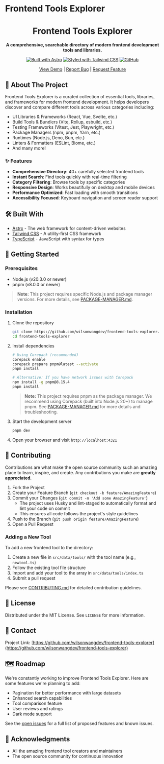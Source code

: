 # Frontend Tools Explorer

<div align="center">

# Frontend Tools Explorer

**A comprehensive, searchable directory of modern frontend development tools and libraries.**

[![Built with Astro](https://astro.badg.es/v2/built-with-astro/small.svg)](https://astro.build)
[![Styled with Tailwind CSS](https://img.shields.io/badge/Styled%20with-Tailwind%20CSS-06B6D4?logo=tailwindcss&logoColor=white)](https://tailwindcss.com)
[![GitHub](https://img.shields.io/github/license/wilsonwangdev/frontend-tools-explorer?color=blue)](https://github.com/wilsonwangdev/frontend-tools-explorer/blob/main/LICENSE)

[View Demo](https://frontend-tools-explorer.vercel.app) | [Report Bug](https://github.com/wilsonwangdev/frontend-tools-explorer/issues) | [Request Feature](https://github.com/wilsonwangdev/frontend-tools-explorer/pulls)

</div>

## 🚀 About The Project

Frontend Tools Explorer is a curated collection of essential tools, libraries, and frameworks for modern frontend development. It helps developers discover and compare different tools across various categories including:

- UI Libraries & Frameworks (React, Vue, Svelte, etc.)
- Build Tools & Bundlers (Vite, Rollup, esbuild, etc.)
- Testing Frameworks (Vitest, Jest, Playwright, etc.)
- Package Managers (npm, pnpm, Yarn, etc.)
- Runtimes (Node.js, Deno, Bun, etc.)
- Linters & Formatters (ESLint, Biome, etc.)
- And many more!

### ✨ Features

- **Comprehensive Directory**: 40+ carefully selected frontend tools
- **Instant Search**: Find tools quickly with real-time filtering
- **Category Filtering**: Browse tools by specific categories
- **Responsive Design**: Works beautifully on desktop and mobile devices
- **Performance Optimized**: Fast loading with smooth transitions
- **Accessibility Focused**: Keyboard navigation and screen reader support

## 🛠️ Built With

- [Astro](https://astro.build/) - The web framework for content-driven websites
- [Tailwind CSS](https://tailwindcss.com/) - A utility-first CSS framework
- [TypeScript](https://www.typescriptlang.org/) - JavaScript with syntax for types

## 🏁 Getting Started

### Prerequisites

- Node.js (v20.3.0 or newer)
- pnpm (v8.0.0 or newer)

> **Note:** This project requires specific Node.js and package manager versions. For more details, see [PACKAGE-MANAGER.md](./PACKAGE-MANAGER.md).

### Installation

1. Clone the repository

   ```sh
   git clone https://github.com/wilsonwangdev/frontend-tools-explorer.git
   cd frontend-tools-explorer
   ```

2. Install dependencies

   ```sh
   # Using Corepack (recommended)
   corepack enable
   corepack prepare pnpm@latest --activate
   pnpm install
   
   # Alternative: If you have network issues with Corepack
   npm install -g pnpm@8.15.4
   pnpm install
   ```

   > **Note:** This project requires pnpm as the package manager. We recommend using Corepack (built into Node.js 20+) to manage pnpm. See [PACKAGE-MANAGER.md](./PACKAGE-MANAGER.md) for more details and troubleshooting.

3. Start the development server

   ```sh
   pnpm dev
   ```

4. Open your browser and visit `http://localhost:4321`

## 🤝 Contributing

Contributions are what make the open source community such an amazing place to learn, inspire, and create. Any contributions you make are **greatly appreciated**.

1. Fork the Project
2. Create your Feature Branch (`git checkout -b feature/AmazingFeature`)
3. Commit your Changes (`git commit -m 'Add some AmazingFeature'`)
   - The project uses Husky and lint-staged to automatically format and lint your code on commit
   - This ensures all code follows the project's style guidelines
4. Push to the Branch (`git push origin feature/AmazingFeature`)
5. Open a Pull Request

### Adding a New Tool

To add a new frontend tool to the directory:

1. Create a new file in `src/data/tools/` with the tool name (e.g., `newtool.ts`)
2. Follow the existing tool file structure
3. Import and add your tool to the array in `src/data/tools/index.ts`
4. Submit a pull request

Please see [CONTRIBUTING.md](CONTRIBUTING.md) for detailed contribution guidelines.

## 📝 License

Distributed under the MIT License. See `LICENSE` for more information.

## 📧 Contact

Project Link: [https://github.com/wilsonwangdev/frontend-tools-explorer](https://github.com/wilsonwangdev/frontend-tools-explorer)

## 🗺️ Roadmap

We're constantly working to improve Frontend Tools Explorer. Here are some features we're planning to add:

- Pagination for better performance with large datasets
- Enhanced search capabilities
- Tool comparison feature
- User reviews and ratings
- Dark mode support

See the [open issues](https://github.com/wilsonwangdev/frontend-tools-explorer/issues) for a full list of proposed features and known issues.

## 🙏 Acknowledgments

- All the amazing frontend tool creators and maintainers
- The open source community for continuous innovation
